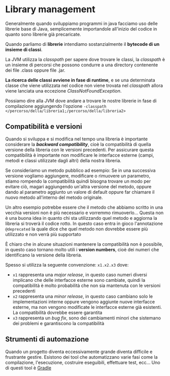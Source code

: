 ﻿# Library management

Generalmente quando sviluppiamo programmi in java facciamo uso delle librerie base di Java, semplicemente importandole all'inizio del codice in quanto sono librerie già precaricate.

Quando parliamo di **librerie** intendiamo sostanzialmente il **bytecode di un insieme di classi**.

La JVM utilizza la *classpath* per sapere dove trovare le classi, la *classpath* è un insieme di percorsi che possono condurre a una directory contenente dei file .class oppure file .jar.

**La ricerca delle classi avviene in fase di runtime**, e se una determinata classe che viene utilizzata nel codice non viene trovata nel *classpath* allora viene lanciata una eccezione *ClassNotFoundException*.


Possiamo dire alla JVM dove andare a trovare le nostre librerie in fase di compilazione aggiungendo l'opzione 
`-classpath </percorso/della/libreria1;/percorso/della/libreria2>`


## Compatibilità e versioni

Quando si sviluppa e si modifica nel tempo una libreria è importante considerare la ***backward  compatibility***, cioè la compatibilità di quella versione della libreria con le versioni precedenti.
Per assicurare questa compatibilità è importante non modificare le interfacce esterne (campi, metodi e classi utilizzate dagli altri) della nostra libreria.

Se consideriamo un metodo pubblico ad esempio: Se in una successiva versione vogliamo aggiungere, modificare o rimuovere un parametro, stiamo rompendo la compatibilità quindi bisogna trovare un modo per evitare ciò, magari aggiungendo un'altra versione del metodo, oppure dando al parametro aggiunto un valore di default oppure far chiamare il nuovo metodo all'interno del metodo originale.

Un altro esempio potrebbe essere che il metodo che abbiamo scritto in una vecchia versioni non è più necessario e vorremmo rimuoverlo... Questa non è una buona idea in quanto chi sta utilizzando quel metodo e aggiorna la libreria si troverà il codice rotto. In questo caso entra in gioco l'annotazione `@deprecated` la quale dice che quel metodo non dovrebbe essere più utilizzato e non verrà più supportato

È chiaro che in alcune situazioni mantenere la compatibilità non è possibile, in questo caso tornano molto utili i **version numbers**, cioè dei numeri che identificano la versione della libreria.

Spesso si utilizza la seguente convenzione: `x1.x2.x3` dove:
- `x1` rappresenta una *major release*, in questo caso numeri diversi implicano che delle interfacce esterne sono cambiate, quindi la compatibilità è molto probabilità che non sia mantenuta con le versioni precedenti
- `x2` rappresenta una *minor release*, in questo caso cambiano solo le implementazioni interne oppure vengono aggiunte nuove interfacce esterne, ma non vengono modificate le interfacce esterne già esistenti. La compatibilità dovrebbe essere garantita
- `x3` rappresenta un *bug fix*, sono dei cambiamenti minori che sistemano dei problemi e garantiscono la compatibilità

## Strumenti di automazione

Quando un progetto diventa eccessivamente grande diventa difficile e frustrante gestire.
Esistono dei tool che automatizzano varie fasi come la compilazione, l'esecuzione, costruire eseguibili, effettuare test, ecc...
Uno di questi tool è [Gradle](https://docs.gradle.org/current/userguide/userguide.html)



